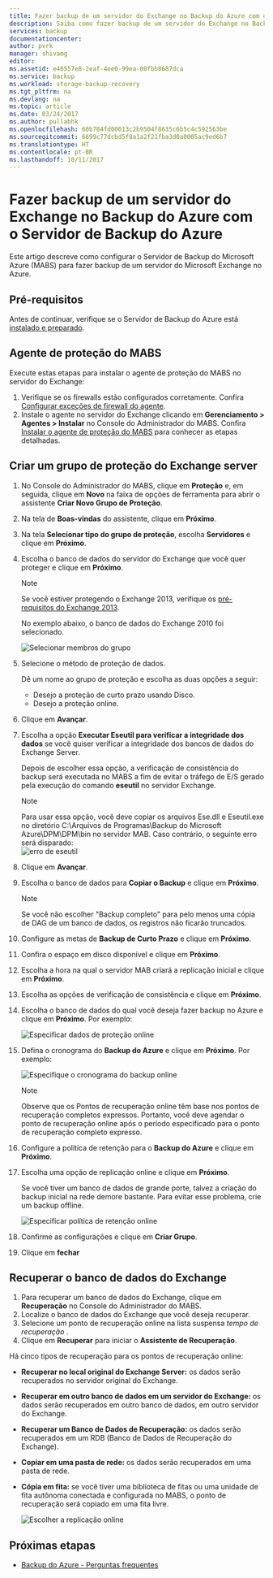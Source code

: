 ```yaml
---
title: Fazer backup de um servidor do Exchange no Backup do Azure com o Servidor de Backup do Azure | Microsoft Docs
description: Saiba como fazer backup de um servidor do Exchange no Backup do Azure usando o Servidor de Backup do Azure
services: backup
documentationcenter: 
author: pvrk
manager: shivamg
editor: 
ms.assetid: e46557e8-2eaf-4ee0-99ea-00fbb8687dca
ms.service: backup
ms.workload: storage-backup-recovery
ms.tgt_pltfrm: na
ms.devlang: na
ms.topic: article
ms.date: 03/24/2017
ms.author: pullabhk
ms.openlocfilehash: 60b784fd00013c2b9504f8635c6b5c4c592563be
ms.sourcegitcommit: 6699c77dcbd5f8a1a2f21fba3d0a0005ac9ed6b7
ms.translationtype: HT
ms.contentlocale: pt-BR
ms.lasthandoff: 10/11/2017
---
```

# <a name="back-up-an-exchange-server-to-azure-backup-with-azure-backup-server"></a>Fazer backup de um servidor do Exchange no Backup do Azure com o Servidor de Backup do Azure
Este artigo descreve como configurar o Servidor de Backup do Microsoft Azure (MABS) para fazer backup de um servidor do Microsoft Exchange no Azure.  

## <a name="prerequisites"></a>Pré-requisitos
Antes de continuar, verifique se o Servidor de Backup do Azure está [instalado e preparado](backup-azure-microsoft-azure-backup.md).

## <a name="mabs-protection-agent"></a>Agente de proteção do MABS
Execute estas etapas para instalar o agente de proteção do MABS no servidor do Exchange:

1. Verifique se os firewalls estão configurados corretamente. Confira [Configurar exceções de firewall do agente](https://technet.microsoft.com/library/Hh758204.aspx).
2. Instale o agente no servidor do Exchange clicando em **Gerenciamento > Agentes > Instalar** no Console do Administrador do MABS. Confira [Instalar o agente de proteção do MABS](https://technet.microsoft.com/library/hh758186.aspx?f=255&MSPPError=-2147217396) para conhecer as etapas detalhadas.

## <a name="create-a-protection-group-for-the-exchange-server"></a>Criar um grupo de proteção do Exchange server
1. No Console do Administrador do MABS, clique em **Proteção** e, em seguida, clique em **Novo** na faixa de opções de ferramenta para abrir o assistente **Criar Novo Grupo de Proteção**.
2. Na tela de **Boas-vindas** do assistente, clique em **Próximo**.
3. Na tela **Selecionar tipo do grupo de proteção**, escolha **Servidores** e clique em **Próximo**.
4. Escolha o banco de dados do servidor do Exchange que você quer proteger e clique em **Próximo**.

   > [!NOTE]
   > Se você estiver protegendo o Exchange 2013, verifique os [pré-requisitos do Exchange 2013](https://technet.microsoft.com/library/dn751029.aspx).
   >
   >

    No exemplo abaixo, o banco de dados do Exchange 2010 foi selecionado.

    ![Selecionar membros do grupo](./media/backup-azure-backup-exchange-server/select-group-members.png)
5. Selecione o método de proteção de dados.

    Dê um nome ao grupo de proteção e escolha as duas opções a seguir:

   * Desejo a proteção de curto prazo usando Disco.
   * Desejo a proteção online.
6. Clique em **Avançar**.
7. Escolha a opção **Executar Eseutil para verificar a integridade dos dados** se você quiser verificar a integridade dos bancos de dados do Exchange Server.

    Depois de escolher essa opção, a verificação de consistência do backup será executada no MABS a fim de evitar o tráfego de E/S gerado pela execução do comando **eseutil** no servidor Exchange.

   > [!NOTE]
   > Para usar essa opção, você deve copiar os arquivos Ese.dll e Eseutil.exe no diretório C:\Arquivos de Programas\Backup do Microsoft Azure\DPM\DPM\bin no servidor MAB. Caso contrário, o seguinte erro será disparado:   
   > ![erro de eseutil](./media/backup-azure-backup-exchange-server/eseutil-error.png)
   >
   >
8. Clique em **Avançar**.
9. Escolha o banco de dados para **Copiar o Backup** e clique em **Próximo**.

   > [!NOTE]
   > Se você não escolher "Backup completo" para pelo menos uma cópia de DAG de um banco de dados, os registros não ficarão truncados.
   >
   >
10. Configure as metas de **Backup de Curto Prazo** e clique em **Próximo**.
11. Confira o espaço em disco disponível e clique em **Próximo**.
12. Escolha a hora na qual o servidor MAB criará a replicação inicial e clique em **Próximo**.
13. Escolha as opções de verificação de consistência e clique em **Próximo**.
14. Escolha o banco de dados do qual você deseja fazer backup no Azure e clique em **Próximo**. Por exemplo:

    ![Especificar dados de proteção online](./media/backup-azure-backup-exchange-server/specify-online-protection-data.png)
15. Defina o cronograma do **Backup do Azure** e clique em **Próximo**. Por exemplo:

    ![Especifique o cronograma do backup online](./media/backup-azure-backup-exchange-server/specify-online-backup-schedule.png)

    > [!NOTE]
    > Observe que os Pontos de recuperação online têm base nos pontos de recuperação completos expressos. Portanto, você deve agendar o ponto de recuperação online após o período especificado para o ponto de recuperação completo expresso.
    >
    >
16. Configure a política de retenção para o **Backup do Azure** e clique em **Próximo**.
17. Escolha uma opção de replicação online e clique em **Próximo**.

    Se você tiver um banco de dados de grande porte, talvez a criação do backup inicial na rede demore bastante. Para evitar esse problema, crie um backup offline.  

    ![Especificar política de retenção online](./media/backup-azure-backup-exchange-server/specify-online-retention-policy.png)
18. Confirme as configurações e clique em **Criar Grupo**.
19. Clique em **fechar**

## <a name="recover-the-exchange-database"></a>Recuperar o banco de dados do Exchange
1. Para recuperar um banco de dados do Exchange, clique em **Recuperação** no Console do Administrador do MABS.
2. Localize o banco de dados do Exchange que você deseja recuperar.
3. Selecione um ponto de recuperação online na lista suspensa *tempo de recuperação* .
4. Clique em **Recuperar** para iniciar o **Assistente de Recuperação**.

Há cinco tipos de recuperação para os pontos de recuperação online:

* **Recuperar no local original do Exchange Server:** os dados serão recuperados no servidor original do Exchange.
* **Recuperar em outro banco de dados em um servidor do Exchange:** os dados serão recuperados em outro banco de dados, em outro servidor do Exchange.
* **Recuperar um Banco de Dados de Recuperação:** os dados serão recuperados em um RDB (Banco de Dados de Recuperação do Exchange).
* **Copiar em uma pasta de rede:** os dados serão recuperados em uma pasta de rede.
* **Cópia em fita:** se você tiver uma biblioteca de fitas ou uma unidade de fita autônoma conectada e configurada no MABS, o ponto de recuperação será copiado em uma fita livre.

    ![Escolher a replicação online](./media/backup-azure-backup-exchange-server/choose-online-replication.png)

## <a name="next-steps"></a>Próximas etapas
* [Backup do Azure - Perguntas frequentes](backup-azure-backup-faq.md)
